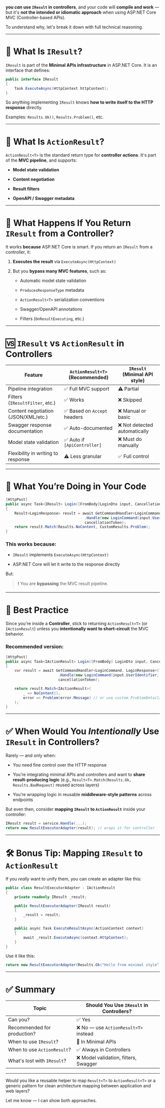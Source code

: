 
**you _can_ use `IResult` in controllers**, and your code will **compile and work** — but it's **not the intended or idiomatic approach** when using ASP.NET Core MVC (Controller-based APIs).

To understand why, let's break it down with full technical reasoning.

---

# 🧠 What Is `IResult`?

`IResult` is part of the **Minimal APIs infrastructure** in ASP.NET Core. It is an interface that defines:

```csharp
public interface IResult
{
    Task ExecuteAsync(HttpContext httpContext);
}
```

So anything implementing `IResult` knows **how to write itself to the HTTP response** directly.

Examples: `Results.Ok()`, `Results.Problem()`, etc.

---

# 🚦 What Is `ActionResult`?

`ActionResult<T>` is the standard return type for **controller actions**. It's part of the **MVC pipeline**, and supports:

- **Model state validation**
    
- **Content negotiation**
    
- **Result filters**
    
- **OpenAPI / Swagger metadata**
    

---

# 🧪 What Happens If You Return `IResult` from a Controller?

It works **because** ASP.NET Core is smart. If you return an `IResult` from a controller, it:

1. **Executes the result** via `ExecuteAsync(HttpContext)`
    
2. But you **bypass many MVC features**, such as:
    
    - Automatic model state validation
        
    - `ProducesResponseType` metadata
        
    - `ActionResult<T>` serialization conventions
        
    - Swagger/OpenAPI annotations
        
    - Filters (`OnResultExecuting`, etc.)
        

---

# 🆚 `IResult` vs `ActionResult` in Controllers

|Feature|`ActionResult<T>` (Recommended)|`IResult` (Minimal API style)|
|---|---|---|
|Pipeline integration|✅ Full MVC support|⚠️ Partial|
|Filters (`IResultFilter`, etc.)|✅ Works|❌ Skipped|
|Content negotiation (JSON/XML/etc.)|✅ Based on `Accept` headers|❌ Manual or basic|
|Swagger response documentation|✅ Auto-documented|❌ Not detected automatically|
|Model state validation|✅ Auto if `[ApiController]`|❌ Must do manually|
|Flexibility in writing to response|⚠️ Less granular|✅ Full control|

---

# 🔧 What You’re Doing in Your Code

```csharp
[HttpPost]
public async Task<IResult> Login([FromBody]LoginDto input, CancellationToken cancellationToken)
{
    Result<LoginResponse> result = await GetCommandHandler<LoginCommand,LoginResponse>()
                                    .Handle(new LoginCommand(input.UserIdentifier, input.Password, input.RememberMe),
                                    cancellationToken);
    return result.Match(Results.NoContent, CustomResults.Problem);
}
```

### This works because:

- `IResult` implements `ExecuteAsync(HttpContext)`
    
- ASP.NET Core will let it write to the response directly
    

But:

> ❗ You are **bypassing** the MVC result pipeline.

---

# 🎯 Best Practice

Since you're inside a **Controller**, stick to returning `ActionResult<T>` (or `IActionResult`) unless you **intentionally want to short-circuit** the MVC behavior.

### Recommended version:

```csharp
[HttpPost]
public async Task<IActionResult> Login([FromBody] LoginDto input, CancellationToken cancellationToken)
{
    var result = await GetCommandHandler<LoginCommand, LoginResponse>()
                        .Handle(new LoginCommand(input.UserIdentifier, input.Password, input.RememberMe),
                        cancellationToken);

    return result.Match<IActionResult>(
        _ => NoContent(),
        error => Problem(error.Message) // or use custom ProblemDetails
    );
}
```

---

# ✅ When Would You _Intentionally_ Use `IResult` in Controllers?

Rarely — and only when:

- You need fine control over the HTTP response
    
- You’re integrating minimal APIs and controllers and want to **share result-producing logic** (e.g., `Result<T>.Match(Results.Ok, Results.BadRequest)` reused across layers)
    
- You’re wrapping logic in reusable **middleware-style patterns** across endpoints
    

But even then, consider **mapping `IResult` to `ActionResult`** inside your controller:

```csharp
IResult result = service.Handle(...);
return new ResultExecutorAdapter(result); // wraps it for controller
```

---

# 🛠 Bonus Tip: Mapping `IResult` to `ActionResult`

If you _really_ want to unify them, you can create an adapter like this:

```csharp
public class ResultExecutorAdapter : IActionResult
{
    private readonly IResult _result;

    public ResultExecutorAdapter(IResult result)
    {
        _result = result;
    }

    public async Task ExecuteResultAsync(ActionContext context)
    {
        await _result.ExecuteAsync(context.HttpContext);
    }
}
```

Use it like this:

```csharp
return new ResultExecutorAdapter(Results.Ok("Hello from minimal style"));
```

---

# ✅ Summary

|Topic|Should You Use `IResult` in Controllers?|
|---|---|
|Can you?|✅ Yes|
|Recommended for production?|❌ No — use `ActionResult<T>` instead|
|When to use `IResult`?|🔸 In Minimal APIs|
|When to use `ActionResult`?|✅ Always in Controllers|
|What's lost with `IResult`?|❌ Model validation, filters, Swagger|

---

Would you like a reusable helper to map `Result<T>` to `ActionResult<T>` or a generic pattern for clean architecture mapping between application and web layers?

Let me know — I can show both approaches.